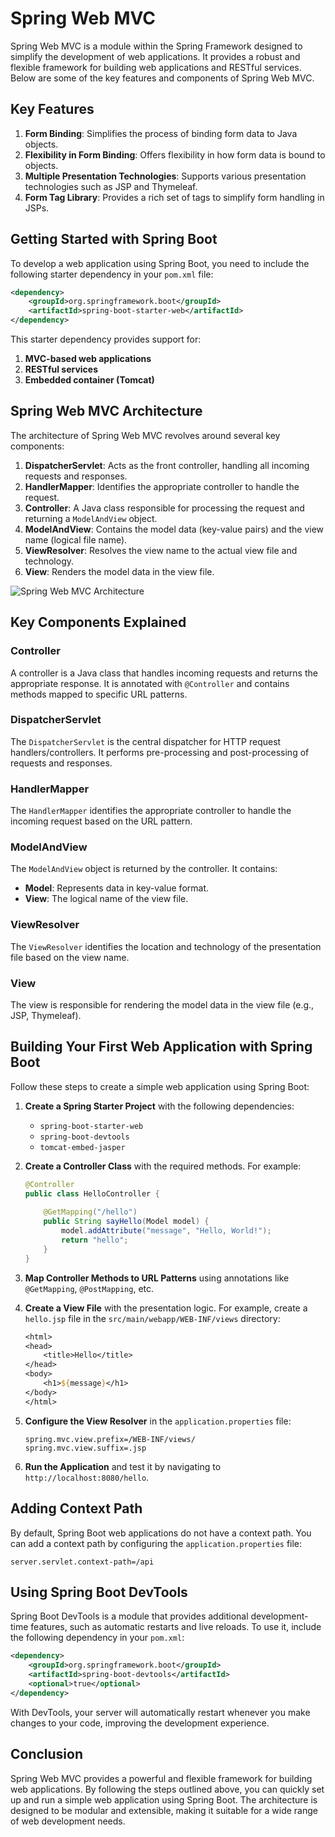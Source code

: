 # Spring Web MVC

Spring Web MVC is a module within the Spring Framework designed to simplify the development of web applications. It provides a robust and flexible framework for building web applications and RESTful services. Below are some of the key features and components of Spring Web MVC.

## Key Features

1. **Form Binding**: Simplifies the process of binding form data to Java objects.
2. **Flexibility in Form Binding**: Offers flexibility in how form data is bound to objects.
3. **Multiple Presentation Technologies**: Supports various presentation technologies such as JSP and Thymeleaf.
4. **Form Tag Library**: Provides a rich set of tags to simplify form handling in JSPs.

## Getting Started with Spring Boot

To develop a web application using Spring Boot, you need to include the following starter dependency in your `pom.xml` file:

```xml
<dependency>
    <groupId>org.springframework.boot</groupId>
    <artifactId>spring-boot-starter-web</artifactId>
</dependency>
```

This starter dependency provides support for:
1. **MVC-based web applications**
2. **RESTful services**
3. **Embedded container (Tomcat)**

## Spring Web MVC Architecture

The architecture of Spring Web MVC revolves around several key components:

1. **DispatcherServlet**: Acts as the front controller, handling all incoming requests and responses.
2. **HandlerMapper**: Identifies the appropriate controller to handle the request.
3. **Controller**: A Java class responsible for processing the request and returning a `ModelAndView` object.
4. **ModelAndView**: Contains the model data (key-value pairs) and the view name (logical file name).
5. **ViewResolver**: Resolves the view name to the actual view file and technology.
6. **View**: Renders the model data in the view file.

![Spring Web MVC Architecture](https://github.com/user-attachments/assets/8e6572c0-ab86-47f6-81a7-d640b907104a)

## Key Components Explained

### Controller
A controller is a Java class that handles incoming requests and returns the appropriate response. It is annotated with `@Controller` and contains methods mapped to specific URL patterns.

### DispatcherServlet
The `DispatcherServlet` is the central dispatcher for HTTP request handlers/controllers. It performs pre-processing and post-processing of requests and responses.

### HandlerMapper
The `HandlerMapper` identifies the appropriate controller to handle the incoming request based on the URL pattern.

### ModelAndView
The `ModelAndView` object is returned by the controller. It contains:
- **Model**: Represents data in key-value format.
- **View**: The logical name of the view file.

### ViewResolver
The `ViewResolver` identifies the location and technology of the presentation file based on the view name.

### View
The view is responsible for rendering the model data in the view file (e.g., JSP, Thymeleaf).

## Building Your First Web Application with Spring Boot

Follow these steps to create a simple web application using Spring Boot:

1. **Create a Spring Starter Project** with the following dependencies:
    - `spring-boot-starter-web`
    - `spring-boot-devtools`
    - `tomcat-embed-jasper`

2. **Create a Controller Class** with the required methods. For example:

    ```java
    @Controller
    public class HelloController {
        
        @GetMapping("/hello")
        public String sayHello(Model model) {
            model.addAttribute("message", "Hello, World!");
            return "hello";
        }
    }
    ```

3. **Map Controller Methods to URL Patterns** using annotations like `@GetMapping`, `@PostMapping`, etc.

4. **Create a View File** with the presentation logic. For example, create a `hello.jsp` file in the `src/main/webapp/WEB-INF/views` directory:

    ```jsp
    <html>
    <head>
        <title>Hello</title>
    </head>
    <body>
        <h1>${message}</h1>
    </body>
    </html>
    ```

5. **Configure the View Resolver** in the `application.properties` file:

    ```properties
    spring.mvc.view.prefix=/WEB-INF/views/
    spring.mvc.view.suffix=.jsp
    ```

6. **Run the Application** and test it by navigating to `http://localhost:8080/hello`.

## Adding Context Path

By default, Spring Boot web applications do not have a context path. You can add a context path by configuring the `application.properties` file:

```properties
server.servlet.context-path=/api
```

## Using Spring Boot DevTools

Spring Boot DevTools is a module that provides additional development-time features, such as automatic restarts and live reloads. To use it, include the following dependency in your `pom.xml`:

```xml
<dependency>
    <groupId>org.springframework.boot</groupId>
    <artifactId>spring-boot-devtools</artifactId>
    <optional>true</optional>
</dependency>
```

With DevTools, your server will automatically restart whenever you make changes to your code, improving the development experience.

## Conclusion

Spring Web MVC provides a powerful and flexible framework for building web applications. By following the steps outlined above, you can quickly set up and run a simple web application using Spring Boot. The architecture is designed to be modular and extensible, making it suitable for a wide range of web development needs.
